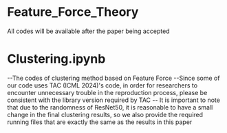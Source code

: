 # Feature_Force_Theory
All codes will be available after the paper being accepted
# Clustering.ipynb  
--The codes of clustering method based on Feature Force 
--Since some of our code uses TAC (ICML 2024)'s code, in order for researchers to encounter unnecessary trouble in the reproduction process, please be consistent with the library version required by TAC
-- It is important to note that due to the randomness of ResNet50, it is reasonable to have a small change in the final clustering results, so we also provide the required running files that are exactly the same as the results in this paper
